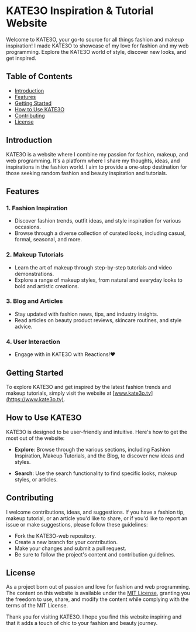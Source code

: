 # KATE3O Inspiration & Tutorial Website

Welcome to KATE3O, your go-to source for all things fashion and makeup inspiration! I made KATE3O to showcase of my love for fashion and my web programming. Explore the KATE3O world of style, discover new looks, and get inspired.
## Table of Contents
- [Introduction](#introduction)
- [Features](#features)
- [Getting Started](#getting-started)
- [How to Use KATE3O](#how-to-use-KATE3O)
- [Contributing](#contributing)
- [License](#license)

## Introduction

KATE3O is a website where I combine my passion for fashion, makeup, and web programming. It's a platform where I share my thoughts, ideas, and inspirations in the fashion world. I aim to provide a one-stop destination for those seeking random fashion and beauty inspiration and tutorials.

## Features

### 1. Fashion Inspiration
- Discover fashion trends, outfit ideas, and style inspiration for various occasions.
- Browse through a diverse collection of curated looks, including casual, formal, seasonal, and more.

### 2. Makeup Tutorials
- Learn the art of makeup through step-by-step tutorials and video demonstrations.
- Explore a range of makeup styles, from natural and everyday looks to bold and artistic creations.

### 3. Blog and Articles
- Stay updated with fashion news, tips, and industry insights.
- Read articles on beauty product reviews, skincare routines, and style advice.

### 4. User Interaction
- Engage with in KATE3O with Reactions!❤️

## Getting Started

To explore KATE3O and get inspired by the latest fashion trends and makeup tutorials, simply visit the website at [www.kate3o.tv](https://www.kate3o.tv).

## How to Use KATE3O

KATE3O is designed to be user-friendly and intuitive. Here's how to get the most out of the website:

- **Explore**: Browse through the various sections, including Fashion Inspiration, Makeup Tutorials, and the Blog, to discover new ideas and styles.

- **Search**: Use the search functionality to find specific looks, makeup styles, or articles.


## Contributing

I welcome contributions, ideas, and suggestions. If you have a fashion tip, makeup tutorial, or an article you'd like to share, or if you'd like to report an issue or make suggestions, please follow these guidelines:

- Fork the KATE3O-web repository.
- Create a new branch for your contribution.
- Make your changes and submit a pull request.
- Be sure to follow the project's content and contribution guidelines.

## License

As a project born out of passion and love for fashion and web programming. The content on this website is available under the [MIT License](LICENSE), granting you the freedom to use, share, and modify the content while complying with the terms of the MIT License.

Thank you for visiting KATE3O. I hope you find this website inspiring and that it adds a touch of chic to your fashion and beauty journey.
